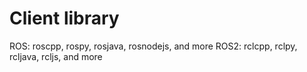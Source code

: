 # Client library

ROS: roscpp, rospy, rosjava, rosnodejs, and more
ROS2: rclcpp, rclpy, rcljava, rcljs, and more